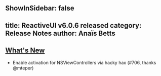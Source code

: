 ShowInSidebar: false
---
title: ReactiveUI v6.0.6 released
category: Release Notes
author: Anaïs Betts
---

## [What's New](https://github.com/reactiveui/ReactiveUI/compare/6.0.5...6.0.6)
- Enable activation for NSViewControllers via hacky hax (#706, thanks @mteper)
